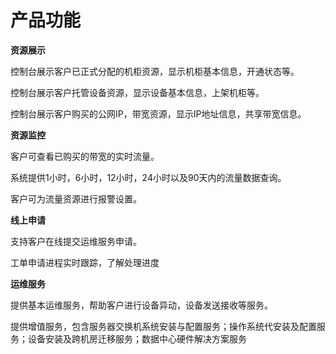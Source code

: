# 产品功能

**资源展示**

   控制台展示客户已正式分配的机柜资源，显示机柜基本信息，开通状态等。

   控制台展示客户托管设备资源，显示设备基本信息，上架机柜等。
  
   控制台展示客户购买的公网IP，带宽资源，显示IP地址信息，共享带宽信息。
   
 **资源监控**

   客户可查看已购买的带宽的实时流量。

   系统提供1小时，6小时，12小时，24小时以及90天内的流量数据查询。

   客户可为流量资源进行报警设置。

**线上申请**
    
   支持客户在线提交运维服务申请。

   工单申请进程实时跟踪，了解处理进度

**运维服务**
    
   提供基本运维服务，帮助客户进行设备异动，设备发送接收等服务。
   
   提供增值服务，包含服务器交换机系统安装与配置服务；操作系统代安装及配置服务；设备安装及跨机房迁移服务；数据中心硬件解决方案服务



